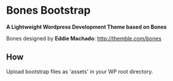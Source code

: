 # Bones Bootstrap
__A Lightweight Wordpress Development Theme based on Bones__

Bones designed by **Eddie Machado**: http://themble.com/bones


## How
Upload bootstrap files as 'assets' in your WP root directory.
